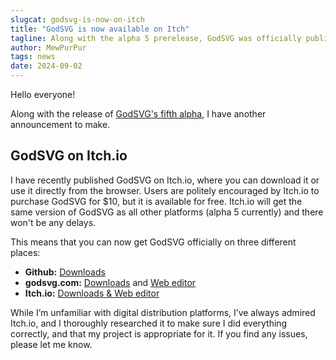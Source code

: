 ```yaml
---
slugcat: godsvg-is-now-on-itch
title: "GodSVG is now available on Itch"
tagline: Along with the alpha 5 prerelease, GodSVG was officially published on Itch.
author: MewPurPur
tags: news
date: 2024-09-02
---
```


Hello everyone!

Along with the release of [GodSVG's fifth alpha](https://godsvg.com/article/1-0-alpha5), I have another announcement to make.

## GodSVG on Itch.io

I have recently published GodSVG on Itch.io, where you can download it or use it directly from the browser. Users are politely encouraged by Itch.io to purchase GodSVG for $10, but it is available for free. Itch.io will get the same version of GodSVG as all other platforms (alpha 5 currently) and there won't be any delays.

This means that you can now get GodSVG officially on three different places:
- **Github:** [Downloads](https://github.com/MewPurPur/GodSVG/releases)
- **godsvg.com:** [Downloads](https://godsvg.com/releases) and [Web editor](https://godsvg.com/editor)
- **Itch.io:** [Downloads & Web editor](https://mewpurpur.itch.io/godsvg)

While I’m unfamiliar with digital distribution platforms, I’ve always admired Itch.io, and I thoroughly researched it to make sure I did everything correctly, and that my project is appropriate for it. If you find any issues, please let me know.